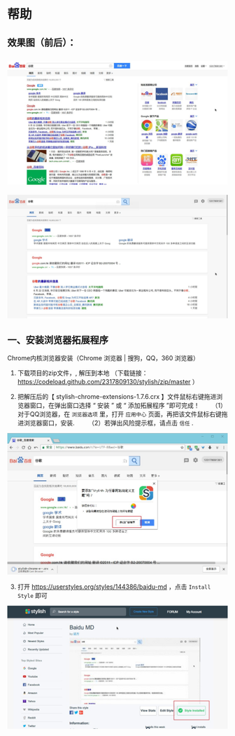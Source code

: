 帮助
==========

效果图（前后）：
----

[![imgur](https://github.com/2317809130/stylish/blob/master/help/befor.jpg)]()
----

[![imgur](https://github.com/2317809130/stylish/blob/master/help/aftjpg.jpg)]()


一、安装浏览器拓展程序
----
Chrome内核浏览器安装（Chrome 浏览器 | 搜狗，QQ，360 浏览器）

1. 下载项目的zip文件，, 解压到本地 
        （下载链接：https://codeload.github.com/2317809130/stylish/zip/master  ）

2. 把解压后的【 stylish-chrome-extensions-1.7.6.crx  】文件鼠标右键拖进浏览器窗口，在弹出窗口选择 “ 安装 ” 或 “ 添加拓展程序 ”即可完成！
        （1）对于QQ浏览器，在 `浏览器选项` 里，打开 `应用中心` 页面，再把该文件鼠标右键拖进浏览器窗口，安装.
        （2）若弹出风险提示框，请点击 `信任` .

[![imgur](https://github.com/2317809130/stylish/blob/master/help/step1.jpg)]()

3. 打开 https://userstyles.org/styles/144386/baidu-md ，点击  `Install Style` 即可

[![imgur](https://github.com/2317809130/stylish/blob/master/help/step2.jpg)]()




